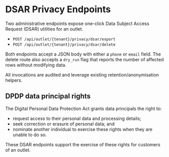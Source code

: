 # DSAR Privacy Endpoints

Two administrative endpoints expose one-click Data Subject Access Request (DSAR) utilities for an outlet.

- `POST /api/outlet/{tenant}/privacy/dsar/export`
- `POST /api/outlet/{tenant}/privacy/dsar/delete`

Both endpoints accept a JSON body with either a `phone` or `email` field. The delete route also accepts a `dry_run` flag that reports the number of affected rows without modifying data.

All invocations are audited and leverage existing retention/anonymisation helpers.

## DPDP data principal rights

The Digital Personal Data Protection Act grants data principals the right to:

- request access to their personal data and processing details;
- seek correction or erasure of personal data; and
- nominate another individual to exercise these rights when they are unable to do so.

These DSAR endpoints support the exercise of these rights for customers of an outlet.

